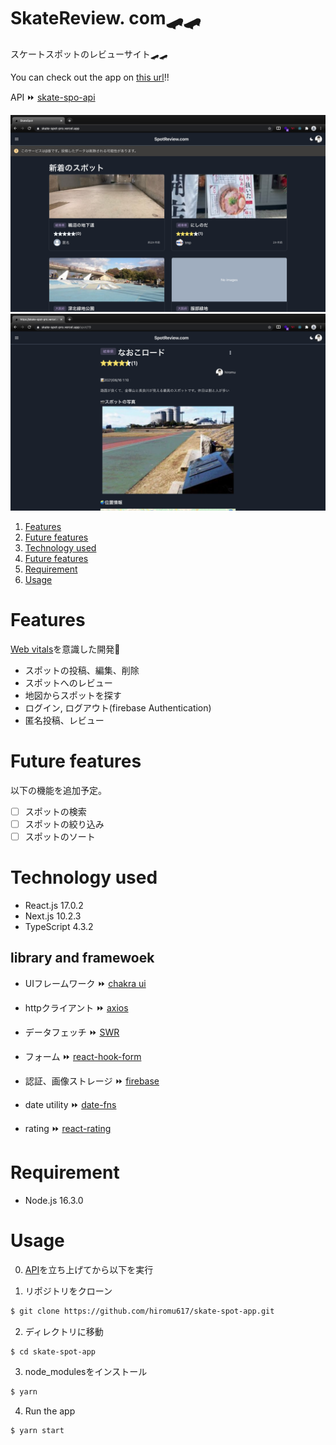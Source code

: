 # SkateReview. com🛹🛹
スケートスポットのレビューサイト🛹🛹

You can check out the app on [this url](https://skate-spot-pro.vercel.app/)!!

API ⏩ [skate-spo-api](https://github.com/hiromu617/skate-spot-api)

![image](./image1.png)
![image](./image2.png)

1. [Features](#Features)
1. [Future features](#Future%20features)
1. [Technology used](#Technology%20used)
1. [Future features](#Future%20features)
1. [Requirement](#Requirement)
1. [Usage](#Usage)

# Features
[Web vitals](https://developers-jp.googleblog.com/2020/05/web-vitals.html)を意識した開発🚀

- スポットの投稿、編集、削除
- スポットへのレビュー
- 地図からスポットを探す
- ログイン, ログアウト(firebase Authentication)
- 匿名投稿、レビュー

# Future features

以下の機能を追加予定。

- [ ] スポットの検索
- [ ] スポットの絞り込み
- [ ] スポットのソート

# Technology used

- React.js 17.0.2
- Next.js 10.2.3
- TypeScript 4.3.2
## library and framewoek

- UIフレームワーク ⏩ [chakra ui](https://chakra-ui.com/)

- httpクライアント ⏩ [axios](https://github.com/axios/axios)

- データフェッチ ⏩ [SWR](https://swr.vercel.app/)

- フォーム ⏩ [react-hook-form](https://react-hook-form.com/)

- 認証、画像ストレージ ⏩ [firebase](https://firebase.google.com/)

- date utility ⏩ [date-fns](https://date-fns.org/)

- rating ⏩ [react-rating](https://github.com/dreyescat/react-rating)
# Requirement

* Node.js 16.3.0


# Usage

0. [API](https://github.com/hiromu617/skate-spot-api)を立ち上げてから以下を実行

1. リポジトリをクローン
```bash
$ git clone https://github.com/hiromu617/skate-spot-app.git
```
2. ディレクトリに移動
```bash
$ cd skate-spot-app
```
3. node_modulesをインストール
```bash
$ yarn
```
4. Run the app
```bash
$ yarn start
```
